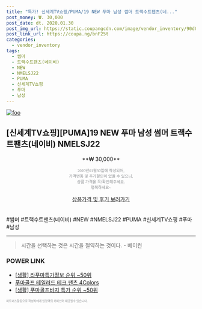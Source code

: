 ```yaml
--- 
title: "특가! 신세계TV쇼핑/PUMA/19 NEW 푸마 남성 썸머 트랙수트팬츠(네..." 
post_money: ₩. 30,000 
post_date: dt. 2020.01.30 
post_img_url: https://static.coupangcdn.com/image/vendor_inventory/90d8/f67b81f1c3378e9a4aea08d09ec6e5aabbe0a523e0a4f0ded987d0ba3283.jpg 
post_link_url: https://coupa.ng/bnF25t 
categories: 
  - vendor_inventory 
tags: 
  - 썸머 
  - 트랙수트팬츠(네이비) 
  - NEW 
  - NMELSJ22 
  - PUMA 
  - 신세계TV쇼핑 
  - 푸마 
  - 남성 
--- 
```

[![foo](https://static.coupangcdn.com/image/vendor_inventory/90d8/f67b81f1c3378e9a4aea08d09ec6e5aabbe0a523e0a4f0ded987d0ba3283.jpg)](https://coupa.ng/bnF25t) 

## [신세계TV쇼핑][PUMA]19 NEW 푸마 남성 썸머 트랙수트팬츠(네이비) NMELSJ22 
<p style="text-align: center;">**₩ 30,000**</p> 
<p style="text-align: center;"><span style="color: #898c8f; font-family: Georgia,Times,serif; font-size: 0.75em;">2020년01월30일에 작성되어, <br>가격변동 및 추가할인이 있을 수 있으니,<br> 상품 가격을 꼭!확인해주세요.<br>행복하세요~</span> 
</p>	 
<div markdown="0" style="text-align: center;"><a href="https://coupa.ng/bnF25t" class="btn btn--success">상품가격 및 후기 보러가기</a></div> 
<br><br> 
  #썸머 #트랙수트팬츠(네이비) #NEW #NMELSJ22 #PUMA #신세계TV쇼핑 #푸마 #남성 
<hr> 

> 시간을 선택하는 것은 시간을 절약하는 것이다. - 베이컨 


### POWER LINK

* <a href="https://blog.naver.com/fasyy4321/221772985186" target="_blank"> [생활] 라푸마특가정보 순위 ~50위</a>
* <a href="https://blog.naver.com/fasyy4321/221785597458" target="_blank">푸마골프 테일러드 테크 팬츠 4Colors</a>
* <a href="https://blog.naver.com/sakai111/221785379867" target="_blank"> [생활] 푸마골프바지 특가 순위 ~50위</a>

<span style="color: #898c8f; font-family: Georgia,Times,serif; font-size: 0.55em;">파트너스활동으로 작성자에게 일정액의 커미션이 제공될수 있습니다.</span> 
